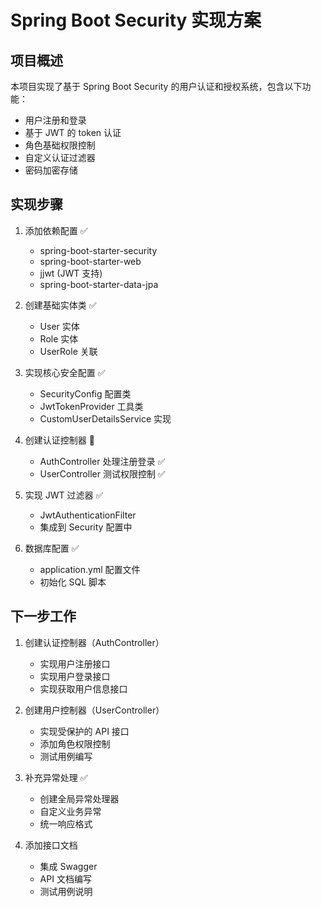 # Spring Boot Security 实现方案

## 项目概述

本项目实现了基于 Spring Boot Security 的用户认证和授权系统，包含以下功能：

-   用户注册和登录
-   基于 JWT 的 token 认证
-   角色基础权限控制
-   自定义认证过滤器
-   密码加密存储

## 实现步骤

1. 添加依赖配置 ✅

    - spring-boot-starter-security
    - spring-boot-starter-web
    - jjwt (JWT 支持)
    - spring-boot-starter-data-jpa

2. 创建基础实体类 ✅

    - User 实体
    - Role 实体
    - UserRole 关联

3. 实现核心安全配置 ✅

    - SecurityConfig 配置类
    - JwtTokenProvider 工具类
    - CustomUserDetailsService 实现

4. 创建认证控制器 🚧

    - AuthController 处理注册登录 ✅
    - UserController 测试权限控制 ✅

5. 实现 JWT 过滤器 ✅

    - JwtAuthenticationFilter
    - 集成到 Security 配置中

6. 数据库配置 ✅
    - application.yml 配置文件
    - 初始化 SQL 脚本

## 下一步工作

1. 创建认证控制器（AuthController）

    - 实现用户注册接口
    - 实现用户登录接口
    - 实现获取用户信息接口

2. 创建用户控制器（UserController）

    - 实现受保护的 API 接口
    - 添加角色权限控制
    - 测试用例编写

3. 补充异常处理 ✅

    - 创建全局异常处理器
    - 自定义业务异常
    - 统一响应格式

4. 添加接口文档
    - 集成 Swagger
    - API 文档编写
    - 测试用例说明
